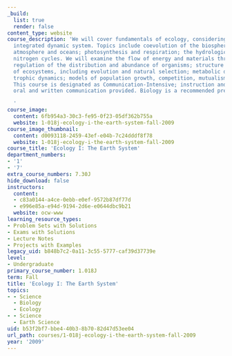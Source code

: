 ```yaml
---
_build:
  list: true
  render: false
content_type: website
course_description: 'We will cover fundamentals of ecology, considering Earth as an
  integrated dynamic system. Topics include coevolution of the biosphere, geosphere,
  atmosphere and oceans; photosynthesis and respiration; the hydrologic, carbon and
  nitrogen cycles. We will examine the flow of energy and materials through ecosystems;
  regulation of the distribution and abundance of organisms; structure and function
  of ecosystems, including evolution and natural selection; metabolic diversity; productivity;
  trophic dynamics; models of population growth, competition, mutualism and predation.
  This course is designated as Communication-Intensive; instruction and practice in
  oral and written communication provided. Biology is a recommended prerequisite.

  '
course_image:
  content: 6fb954a3-30c3-fe95-0f23-05df362b755a
  website: 1-018j-ecology-i-the-earth-system-fall-2009
course_image_thumbnail:
  content: d0093118-2459-43ef-e04b-7c24dddf8f78
  website: 1-018j-ecology-i-the-earth-system-fall-2009
course_title: 'Ecology I: The Earth System'
department_numbers:
- '1'
- '7'
extra_course_numbers: 7.30J
hide_download: false
instructors:
  content:
  - c83a0144-a4ce-0ebb-e0ef-9572b87df77d
  - e996e85a-e94d-9194-2d6e-e0644dbc9b21
  website: ocw-www
learning_resource_types:
- Problem Sets with Solutions
- Exams with Solutions
- Lecture Notes
- Projects with Examples
legacy_uid: b848b7c2-0a11-3c55-5777-caf39d37739e
level:
- Undergraduate
primary_course_number: 1.018J
term: Fall
title: 'Ecology I: The Earth System'
topics:
- - Science
  - Biology
  - Ecology
- - Science
  - Earth Science
uid: b53f2bf7-bbe4-40b3-8b70-82d47d53ee04
url_path: courses/1-018j-ecology-i-the-earth-system-fall-2009
year: '2009'
---
```

